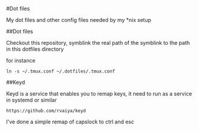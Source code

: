 #Dot files

My dot files and other config files needed by my *nix setup

##Dot files

Checkout this repository, symblink the real path of the symblink to the path in this dotfiles directory

for instance 
```
ln -s ~/.tmux.conf ~/.dotfiles/.tmux.conf
```


##Keyd

Keyd is a service that enables you to remap keys, it need to run as a service in systemd or similar


```
https://github.com/rvaiya/keyd
```

I've done a simple remap of capslock to ctrl and esc





